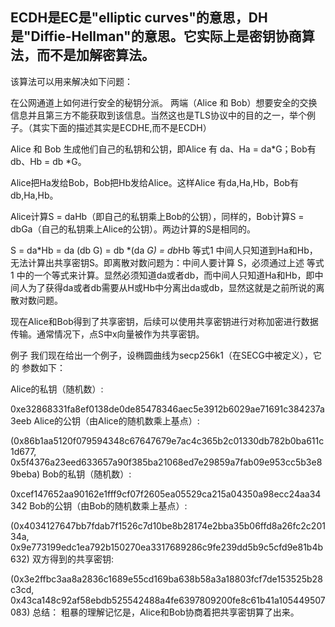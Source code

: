 
ECDH是EC是"elliptic curves"的意思，DH是"Diffie-Hellman"的意思。它实际上是密钥协商算法，而不是加解密算法。
------
该算法可以用来解决如下问题：

在公网通道上如何进行安全的秘钥分派。
两端（Alice 和 Bob）想要安全的交换信息并且第三方不能获取到该信息。当然这也是TLS协议中的目的之一，举个例子。（其实下面的描述其实是ECDHE,而不是ECDH）

Alice 和 Bob 生成他们自己的私钥和公钥，即Alice 有 da、Ha = da*G；Bob有db、Hb = db *G。

Alice把Ha发给Bob，Bob把Hb发给Alice。这样Alice 有da,Ha,Hb，Bob有db,Ha,Hb。

Alice计算S = daHb（即自己的私钥乘上Bob的公钥），同样的，Bob计算S = dbGa（自己的私钥乘上Alice的公钥）。两边计算的S是相同的。

S = da*Hb = da (db G) = db *(da *G) = db*Hb 等式1
中间人只知道到Ha和Hb，无法计算出共享密钥S。即离散对数问题为：中间人要计算 S，必须通过上述 等式1 中的一个等式来计算。显然必须知道da或者db，而中间人只知道Ha和Hb，即中间人为了获得da或者db需要从H或Hb中分离出da或db，显然这就是之前所说的离散对数问题。

现在Alice和Bob得到了共享密钥，后续可以使用共享密钥进行对称加密进行数据传输。通常情况下，点S中x向量被作为共享密钥。

例子
我们现在给出一个例子，设椭圆曲线为secp256k1（在SECG中被定义），它的
参数如下：



Alice的私钥（随机数）:

0xe32868331fa8ef0138de0de85478346aec5e3912b6029ae71691c384237a3eeb
Alice的公钥（由Alice的随机数乘上基点）:

(0x86b1aa5120f079594348c67647679e7ac4c365b2c01330db782b0ba611c1d677, 0x5f4376a23eed633657a90f385ba21068ed7e29859a7fab09e953cc5b3e89beba)
Bob的私钥（随机数）:

0xcef147652aa90162e1fff9cf07f2605ea05529ca215a04350a98ecc24aa34342
Bob的公钥（由Bob的随机数乘上基点）:

(0x4034127647bb7fdab7f1526c7d10be8b28174e2bba35b06ffd8a26fc2c20134a, 0x9e773199edc1ea792b150270ea3317689286c9fe239dd5b9c5cfd9e81b4b632)
双方得到的共享密钥:

(0x3e2ffbc3aa8a2836c1689e55cd169ba638b58a3a18803fcf7de153525b28c3cd, 0x43ca148c92af58ebdb525542488a4fe6397809200fe8c61b41a105449507083)
总结：
粗暴的理解记忆是，Alice和Bob协商着把共享密钥算了出来。

